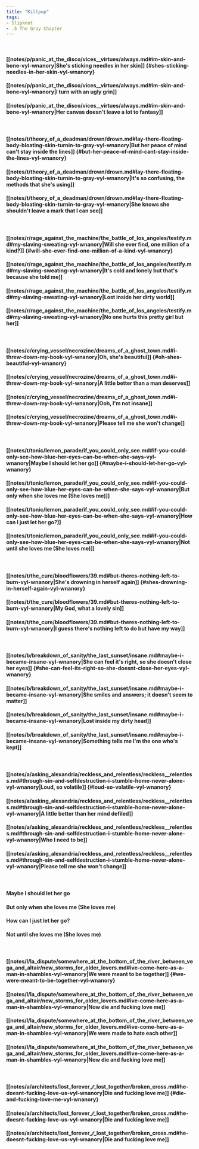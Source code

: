 ```yaml
---
title: "Killpop"
tags:
- Slipknot
- .5 The Gray Chapter
---
```

&nbsp;
#### [[notes/p/panic_at_the_disco/vices__virtues/always.md#im-skin-and-bone-vyl-wnanory|She's sticking needles in her skin]] {#shes-sticking-needles-in-her-skin-vyl-wnanory}
#### [[notes/p/panic_at_the_disco/vices__virtues/always.md#im-skin-and-bone-vyl-wnanory|I turn with an ugly grin]]
#### [[notes/p/panic_at_the_disco/vices__virtues/always.md#im-skin-and-bone-vyl-wnanory|Her canvas doesn't leave a lot to fantasy]]
&nbsp;
#### [[notes/t/theory_of_a_deadman/drown/drown.md#lay-there-floating-body-bloating-skin-turnin-to-gray-vyl-wnanory|But her peace of mind can't stay inside the lines]] {#but-her-peace-of-mind-cant-stay-inside-the-lines-vyl-wnanory}
#### [[notes/t/theory_of_a_deadman/drown/drown.md#lay-there-floating-body-bloating-skin-turnin-to-gray-vyl-wnanory|It's so confusing, the methods that she's using]]
#### [[notes/t/theory_of_a_deadman/drown/drown.md#lay-there-floating-body-bloating-skin-turnin-to-gray-vyl-wnanory|She knows she shouldn't leave a mark that I can see]]
&nbsp;
#### [[notes/r/rage_against_the_machine/the_battle_of_los_angeles/testify.md#my-slaving-sweating-vyl-wnanory|Will she ever find, one million of a kind?]] {#will-she-ever-find-one-million-of-a-kind-vyl-wnanory}
#### [[notes/r/rage_against_the_machine/the_battle_of_los_angeles/testify.md#my-slaving-sweating-vyl-wnanory|It's cold and lonely but that's because she told me]]
#### [[notes/r/rage_against_the_machine/the_battle_of_los_angeles/testify.md#my-slaving-sweating-vyl-wnanory|Lost inside her dirty world]]
#### [[notes/r/rage_against_the_machine/the_battle_of_los_angeles/testify.md#my-slaving-sweating-vyl-wnanory|No one hurts this pretty girl but her]]
&nbsp;
#### [[notes/c/crying_vessel/necrozine/dreams_of_a_ghost_town.md#i-threw-down-my-book-vyl-wnanory|Oh, she's beautiful]] {#oh-shes-beautiful-vyl-wnanory}
#### [[notes/c/crying_vessel/necrozine/dreams_of_a_ghost_town.md#i-threw-down-my-book-vyl-wnanory|A little better than a man deserves]]
#### [[notes/c/crying_vessel/necrozine/dreams_of_a_ghost_town.md#i-threw-down-my-book-vyl-wnanory|Ooh, I'm not insane]]
#### [[notes/c/crying_vessel/necrozine/dreams_of_a_ghost_town.md#i-threw-down-my-book-vyl-wnanory|Please tell me she won't change]]
&nbsp;
#### [[notes/t/tonic/lemon_parade/if_you_could_only_see.md#if-you-could-only-see-how-blue-her-eyes-can-be-when-she-says-vyl-wnanory|Maybe I should let her go]] {#maybe-i-should-let-her-go-vyl-wnanory}
#### [[notes/t/tonic/lemon_parade/if_you_could_only_see.md#if-you-could-only-see-how-blue-her-eyes-can-be-when-she-says-vyl-wnanory|But only when she loves me (She loves me)]]
#### [[notes/t/tonic/lemon_parade/if_you_could_only_see.md#if-you-could-only-see-how-blue-her-eyes-can-be-when-she-says-vyl-wnanory|How can I just let her go?]]
#### [[notes/t/tonic/lemon_parade/if_you_could_only_see.md#if-you-could-only-see-how-blue-her-eyes-can-be-when-she-says-vyl-wnanory|Not until she loves me (She loves me)]]
&nbsp;
#### [[notes/t/the_cure/bloodflowers/39.md#but-theres-nothing-left-to-burn-vyl-wnanory|She's drowning in herself again]] {#shes-drowning-in-herself-again-vyl-wnanory}
#### [[notes/t/the_cure/bloodflowers/39.md#but-theres-nothing-left-to-burn-vyl-wnanory|My God, what a lovely sin]]
#### [[notes/t/the_cure/bloodflowers/39.md#but-theres-nothing-left-to-burn-vyl-wnanory|I guess there's nothing left to do but have my way]]
&nbsp;
#### [[notes/b/breakdown_of_sanity/the_last_sunset/insane.md#maybe-i-became-insane-vyl-wnanory|She can feel it's right, so she doesn't close her eyes]] {#she-can-feel-its-right-so-she-doesnt-close-her-eyes-vyl-wnanory}
#### [[notes/b/breakdown_of_sanity/the_last_sunset/insane.md#maybe-i-became-insane-vyl-wnanory|She smiles and answers; it doesn't seem to matter]]
#### [[notes/b/breakdown_of_sanity/the_last_sunset/insane.md#maybe-i-became-insane-vyl-wnanory|Lost inside my dirty head]]
#### [[notes/b/breakdown_of_sanity/the_last_sunset/insane.md#maybe-i-became-insane-vyl-wnanory|Something tells me I'm the one who's kept]]
&nbsp;
#### [[notes/a/asking_alexandria/reckless_and_relentless/reckless__relentless.md#through-sin-and-selfdestruction-i-stumble-home-never-alone-vyl-wnanory|Loud, so volatile]] {#loud-so-volatile-vyl-wnanory}
#### [[notes/a/asking_alexandria/reckless_and_relentless/reckless__relentless.md#through-sin-and-selfdestruction-i-stumble-home-never-alone-vyl-wnanory|A little better than her mind defiled]]
#### [[notes/a/asking_alexandria/reckless_and_relentless/reckless__relentless.md#through-sin-and-selfdestruction-i-stumble-home-never-alone-vyl-wnanory|Who I need to be]]
#### [[notes/a/asking_alexandria/reckless_and_relentless/reckless__relentless.md#through-sin-and-selfdestruction-i-stumble-home-never-alone-vyl-wnanory|Please tell me she won't change]]
&nbsp;
#### Maybe I should let her go
#### But only when she loves me (She loves me)
#### How can I just let her go?
#### Not until she loves me (She loves me)
&nbsp;
#### [[notes/l/la_dispute/somewhere_at_the_bottom_of_the_river_between_vega_and_altair/new_storms_for_older_lovers.md#ive-come-here-as-a-man-in-shambles-vyl-wnanory|We were meant to be together]] {#we-were-meant-to-be-together-vyl-wnanory}
#### [[notes/l/la_dispute/somewhere_at_the_bottom_of_the_river_between_vega_and_altair/new_storms_for_older_lovers.md#ive-come-here-as-a-man-in-shambles-vyl-wnanory|Now die and fucking love me]]
#### [[notes/l/la_dispute/somewhere_at_the_bottom_of_the_river_between_vega_and_altair/new_storms_for_older_lovers.md#ive-come-here-as-a-man-in-shambles-vyl-wnanory|We were made to hate each other]]
#### [[notes/l/la_dispute/somewhere_at_the_bottom_of_the_river_between_vega_and_altair/new_storms_for_older_lovers.md#ive-come-here-as-a-man-in-shambles-vyl-wnanory|Now die and fucking love me]]
&nbsp;
#### [[notes/a/architects/lost_forever_∕∕_lost_together/broken_cross.md#he-doesnt-fucking-love-us-vyl-wnanory|Die and fucking love me]] {#die-and-fucking-love-me-vyl-wnanory}
#### [[notes/a/architects/lost_forever_∕∕_lost_together/broken_cross.md#he-doesnt-fucking-love-us-vyl-wnanory|Die and fucking love me]]
#### [[notes/a/architects/lost_forever_∕∕_lost_together/broken_cross.md#he-doesnt-fucking-love-us-vyl-wnanory|Die and fucking love me]]
